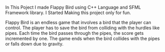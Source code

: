In This Poject I made Flappy Bird using C++ Language and SFML Framework library.
I Started Making this project only for fun.

Flappy Bird is an endless game that involves a bird that the player can control.
The player has to save the bird from colliding with the hurdles like pipes.
Each time the bird passes through the pipes, the score gets incremented by one. 
The game ends when the bird collides with the pipes or falls down due to gravity.

